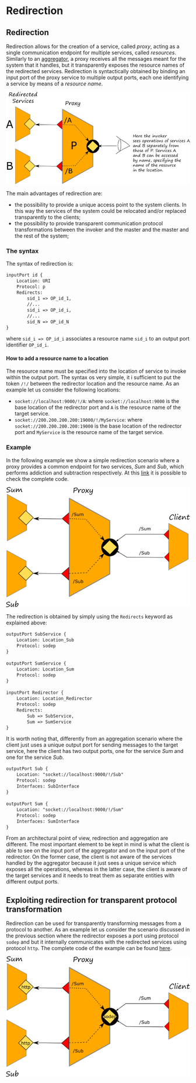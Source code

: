 # Redirection

## Redirection

Redirection allows for the creation of a service, called _proxy_, acting as a single communication endpoint for multiple services, called _resources_. Similarly to an [aggregator](../aggregation/README.md), a proxy receives all the messages meant for the system that it handles, but it transparently exposes the resource names of the redirected services. Redirection is syntactically obtained by binding an input port of the proxy service to multiple output ports, each one identifying a service by means of a _resource name_.

![](../../../assets/image/redirection.png)

The main advantages of redirection are:

* the possibility to provide a unique access point to the system clients. In this way the services of the system could be relocated and/or replaced transparently to the clients;
* the possibility to provide transparent communication protocol transformations between the invoker and the master and the master and the rest of the system;

### The syntax

The syntax of redirection is:

```jolie
inputPort id {
    Location: URI
    Protocol: p
    Redirects:
        sid_1 => OP_id_1,
        //...
        sid_i => OP_id_i,
        //...
        sid_N => OP_id_N
}
```

where `sid_i => OP_id_i` associates a resource name `sid_i` to an output port identifier `OP_id_i`.

#### How to add a resource name to a location

The resource name must be specified into the location of service to invoke within the output port. The syntax os very simple, it i sufficient to put the token `/!/` between the redirector location and the resource name. As an example let us consider the following locations:

* `socket://localhost:9000/!/A`: where `socket://localhost:9000` is the base location of the redirector port and `A` is the resource name of the target service.
* `socket://200.200.200.200:19000/!/MyService`: where `socket://200.200.200.200:19000` is the base location of the redirector port and `MyService` is the resource name of the target service.

### Example

In the following example we show a simple redirection scenario where a proxy provides a common endpoint for two services, _Sum_ and _Sub_, which performs addiction and subtraction respectively. At this [link](https://github.com/jolie/examples/tree/master/04_architectural_composition/07_redirection/01_static_redirection) it is possible to check the complete code.

![](../../../assets/image/redirection_example.png)

The redirection is obtained by simply using the `Redirects` keyword as explained above:

```jolie
outputPort SubService {
    Location: Location_Sub
    Protocol: sodep
}

outputPort SumService {
    Location: Location_Sum
    Protocol: sodep
}

inputPort Redirector {
    Location: Location_Redirector
    Protocol: sodep
    Redirects:
        Sub => SubService,
        Sum => SumService
}
```

It is worth noting that, differently from an aggregation scenario where the client just uses a unique output port for sending messages to the target service, here the client has two output ports, one for the service _Sum_ and one for the service _Sub_.

```jolie
outputPort Sub {
    Location: "socket://localhost:9000/!/Sub"
    Protocol: sodep
    Interfaces: SubInterface
}

outputPort Sum {
    Location: "socket://localhost:9000/!/Sum"
    Protocol: sodep
    Interfaces: SumInterface
}
```

From an architectural point of view, redirection and aggregation are different. The most important element to be kept in mind is what the client is able to see on the input port of the aggregator and on the input port of the redirector. On the former case, the client is not aware of the services handled by the aggregator because it just sees a unique service which exposes all the operations, whereas in the latter case, the client is aware of the target services and it needs to treat them as separate entities with different output ports.

## Exploiting redirection for transparent protocol transformation

Redirection can be used for transparently transforming messages from a protocol to another. As an example let us consider the scenario discussed in the previous section where the redirector exposes a port using protocol `sodep` and but it internally communicates with the redirected services using protocol `http`. The complete code of the example can be found [here](https://github.com/jolie/examples/tree/master/04_architectural_composition/07_redirection/02_redirection_change_protocol).

![](../../../assets/image/redirection_example_protocol_sodep.png)
